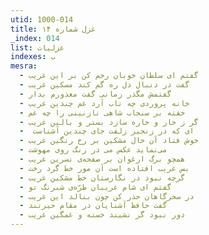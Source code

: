 ```yaml
---
utid: 1000-014
title: غزل شماره ۱۴
_index: 014
list: غزلیات
indexes: ب
mesra:
  - گفتم ای سلطان خوبان رحم کن بر این غریب
  - گفت در دنبال دل ره گم کند مسکین غریب
  - گفتمش مگذر زمانی گفت معذورم بدار
  - خانه پروردی چه تاب آرد غم چندین غریب
  - خفته بر سنجاب شاهی نازنینی را چه غم
  - گر ز خار و خاره سازد بستر و بالین غریب
  - ‌ ای که در زنجیر زلفت جای چندین آشناست
  - خوش فتاد آن خال مشکین بر رخ رنگین غریب
  - می‌نماید عکس می در رنگ روی مهوشت
  - همچو برگ ارغوان بر صفحه‌ی نسرین غریب
  - بس غریب افتاده است آن مور خط گرد رخت
  - گرچه نبود در نگارستان خط مشکین غریب
  - گفتم ای شام غریبان طرّه‌ی شبرنگ تو
  - در سحرگاهان حذر کن چون بنالد این غریب
  - گفت حافظ آشنایان در مقام حیرتند
  - دور نبود گر نشیند خسته و غمگین غریب
---
```

